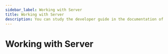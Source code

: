 ```yaml
---
sidebar_label: Working with Server
title: Working with Server
description: You can study the developer guide in the documentation of the JavaScript Kanban library. Browse API reference, try out code examples and live demos.
---
```


# Working with Server
